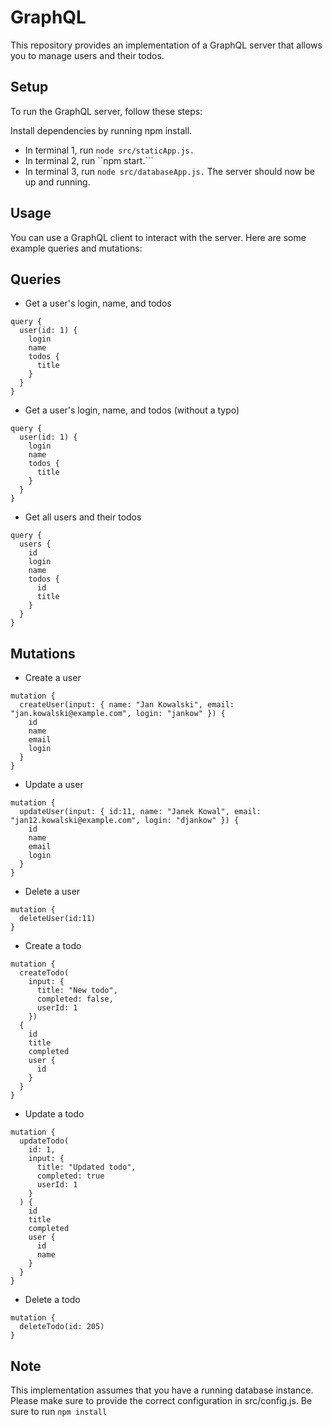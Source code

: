 # GraphQL

This repository provides an implementation of a GraphQL server that allows you to manage users and their todos.

## Setup

To run the GraphQL server, follow these steps:

Install dependencies by running npm install.
- In terminal 1, run ```node src/staticApp.js.```
- In terminal 2, run ``npm start.```
- In terminal 3, run ```node src/databaseApp.js.```
The server should now be up and running.
## Usage

You can use a GraphQL client to interact with the server. Here are some example queries and mutations:

## Queries

+ Get a user's login, name, and todos

```
query {
  user(id: 1) {
    login
    name
    todos {
      title
    }
  }
}

```
+ Get a user's login, name, and todos (without a typo)
```
query {
  user(id: 1) {
    login
    name
    todos {
      title
    }
  }
}

```
+ Get all users and their todos
```
query {
  users {
    id
    login
    name
    todos {
      id
      title
    }
  }
}

```

## Mutations
+ Create a user
```
mutation {
  createUser(input: { name: "Jan Kowalski", email: "jan.kowalski@example.com", login: "jankow" }) {
    id
    name
    email
    login
  }
}
```
+ Update a user
```
mutation {
  updateUser(input: { id:11, name: "Janek Kowal", email: "jan12.kowalski@example.com", login: "djankow" }) {
    id
    name
    email
    login
  }
}

```
+ Delete a user

```
mutation {
  deleteUser(id:11)
}

```
+ Create a todo

```
mutation {
  createTodo(
    input: {
      title: "New todo",
      completed: false,
      userId: 1
    })
  {
    id
    title
    completed
    user {
      id
    }
  }
}

```
+ Update a todo
```
mutation {
  updateTodo(
    id: 1,
    input: {
      title: "Updated todo",
      completed: true
      userId: 1
    }
  ) {
    id
    title
    completed
    user {
      id
      name
    }
  }
}

```
+ Delete a todo
```
mutation {
  deleteTodo(id: 205)
}
```

## Note
This implementation assumes that you have a running database instance. Please make sure to provide the correct configuration in src/config.js. 
Be sure to run ``` npm install ```
